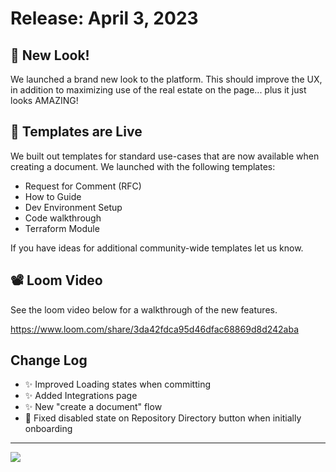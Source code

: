 <!--@@joggrdoc@@-->
<!-- @joggr:version(v1):end -->
<!-- @joggr:warning:start -->
<!-- 
  _   _   _    __        __     _      ____    _   _   ___   _   _    ____     _   _   _ 
 | | | | | |   \ \      / /    / \    |  _ \  | \ | | |_ _| | \ | |  / ___|   | | | | | |
 | | | | | |    \ \ /\ / /    / _ \   | |_) | |  \| |  | |  |  \| | | |  _    | | | | | |
 |_| |_| |_|     \ V  V /    / ___ \  |  _ <  | |\  |  | |  | |\  | | |_| |   |_| |_| |_|
 (_) (_) (_)      \_/\_/    /_/   \_\ |_| \_\ |_| \_| |___| |_| \_|  \____|   (_) (_) (_)
                                                              
This document is managed by Joggr. Editing this document could break Joggr's core features, i.e. our 
ability to auto-maintain this document. Please use the Joggr editor to edit this document 
(link at bottom of the page).
-->
<!-- @joggr:warning:end -->
# Release: April 3, 2023

## 🏃 New Look!

We launched a brand new look to the platform. This should improve the UX, in addition to maximizing use of the real estate on the page... plus it just looks AMAZING!

## 🎉 Templates are Live

We built out templates for standard use-cases that are now available when creating a document. We launched with the following templates:

*   Request for Comment (RFC)
*   How to Guide
*   Dev Environment Setup
*   Code walkthrough
*   Terraform Module

If you have ideas for additional community-wide templates let us know. 

## 📽 Loom Video

See the loom video below for a walkthrough of the new features.

<https://www.loom.com/share/3da42fdca95d46dfac68869d8d242aba>

## Change Log

*   ✨ Improved Loading states when committing
*   ✨ Added Integrations page
*   ✨ New "create a document" flow
*   🐛 Fixed disabled state on Repository Directory button when initially onboarding

<!-- @joggr:editLink(0f36f7dc-5485-46b4-9e16-d7ae0ca7c858):start -->
---
<a href="https://app.joggr.io/app/documents/0f36f7dc-5485-46b4-9e16-d7ae0ca7c858/edit" alt="Edit doc on Joggr">
  <img src="https://storage.googleapis.com/joggr-public-assets/github/badges/edit-document-badge.svg" />
</a>
<!-- @joggr:editLink(0f36f7dc-5485-46b4-9e16-d7ae0ca7c858):end -->
